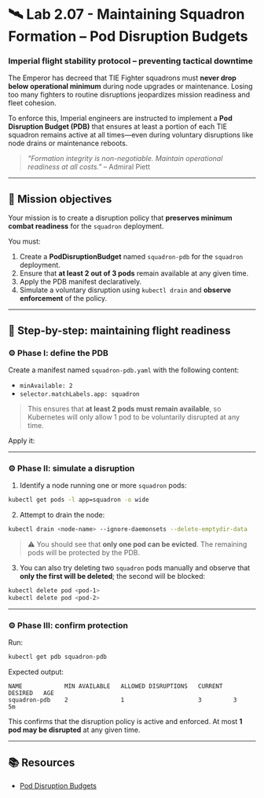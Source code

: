 # 🛰️ Lab 2.07 - Maintaining Squadron Formation – Pod Disruption Budgets

### **Imperial flight stability protocol – preventing tactical downtime**

The Emperor has decreed that TIE Fighter squadrons must **never drop below operational minimum** during node upgrades or maintenance. Losing too many fighters to routine disruptions jeopardizes mission readiness and fleet cohesion.

To enforce this, Imperial engineers are instructed to implement a **Pod Disruption Budget (PDB)** that ensures at least a portion of each TIE squadron remains active at all times—even during voluntary disruptions like node drains or maintenance reboots.

> _"Formation integrity is non-negotiable. Maintain operational readiness at all costs."_ – Admiral Piett

---

## 🎯 Mission objectives

Your mission is to create a disruption policy that **preserves minimum combat readiness** for the `squadron` deployment.

You must:

1. Create a **PodDisruptionBudget** named `squadron-pdb` for the `squadron` deployment.
2. Ensure that **at least 2 out of 3 pods** remain available at any given time.
3. Apply the PDB manifest declaratively.
4. Simulate a voluntary disruption using `kubectl drain` and **observe enforcement** of the policy.

---

## 🧭 Step-by-step: maintaining flight readiness

### ⚙️ Phase I: define the PDB

Create a manifest named `squadron-pdb.yaml` with the following content:

- `minAvailable: 2`
- `selector.matchLabels.app: squadron`

> This ensures that **at least 2 pods must remain available**, so Kubernetes will only allow 1 pod to be voluntarily disrupted at any time.

Apply it:

---

### ⚙️ Phase II: simulate a disruption

1. Identify a node running one or more `squadron` pods:

```bash
kubectl get pods -l app=squadron -o wide
```

2. Attempt to drain the node:

```bash
kubectl drain <node-name> --ignore-daemonsets --delete-emptydir-data
```

> ⚠️ You should see that **only one pod can be evicted**. The remaining pods will be protected by the PDB.

3. You can also try deleting two `squadron` pods manually and observe that **only the first will be deleted**; the second will be blocked:

```bash
kubectl delete pod <pod-1>
kubectl delete pod <pod-2>
```

---

### ⚙️ Phase III: confirm protection

Run:

```bash
kubectl get pdb squadron-pdb
```

Expected output:

```
NAME            MIN AVAILABLE   ALLOWED DISRUPTIONS   CURRENT   DESIRED   AGE
squadron-pdb    2               1                     3         3         5m
```

This confirms that the disruption policy is active and enforced. At most **1 pod may be disrupted** at any given time.

---

## 📚 Resources

- [Pod Disruption Budgets](https://kubernetes.io/docs/concepts/workloads/pods/disruptions/)
